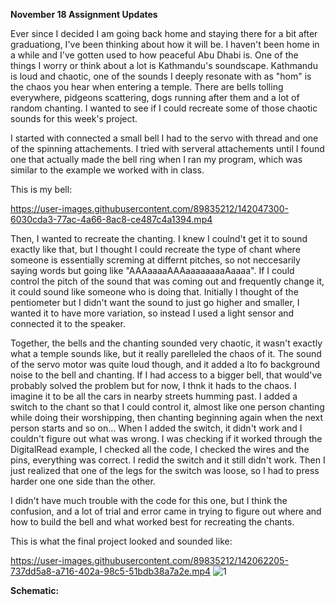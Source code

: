 **November 18 Assignment Updates**

Ever since I decided I am going back home and staying there for a bit after graduationg, I've been thinking about how it will be. I haven't been home in a while and I've gotten used to how peaceful Abu Dhabi is. One of the things I worry or think about a lot is Kathmandu's soundscape. Kathmandu is loud and chaotic, one of the sounds I deeply resonate with as "hom" is the chaos you hear when entering a temple. There are bells tolling everywhere, pidgeons scattering, dogs running after them and a lot of random chanting. I wanted to see if I could recreate some of those chaotic sounds for this week's project. 


I started with connected a small bell I had to the servo with thread and one of the spinning attachements. I tried with serveral attachements until I found one that actually made the bell ring when I ran my program, which was similar to the example we worked with in class. 

This is my bell: 


https://user-images.githubusercontent.com/89835212/142047300-6030cda3-77ac-4a66-8ac8-ce487c4a1394.mp4

Then, I wanted to recreate the chanting. I knew I coulnd't get it to sound exactly like that, but I thought I could recreate the type of chant where someone is essentially screming at differnt pitches, so not neccesarily saying words but going like "AAAaaaaAAAaaaaaaaaAaaaa". If I could control the pitch of the sound that was coming out and frequently change it, it could sound like someone who is doing that. Initially I thought of the pentiometer but I didn't want the sound to just go higher and smaller, I wanted it to have more variation, so instead I used a light sensor and connected it to the speaker. 

Together, the bells and the chanting sounded very chaotic, it wasn't exactly what a temple sounds like, but it really parelleled the chaos of it. The sound of the servo motor was quite loud though, and it added a lto fo background noise to the bell and chanting. If I had access to a bigger bell, that would've probably solved the problem but for now, I thnk it hads to the chaos. I imagine it to be all the cars in nearby streets humming past. I added a switch to the chant so that I could control it, almost like one person chanting while doing their worshipping, then chanting beginning again when the next person starts and so on... When I added the switch, it didn't work and I couldn't figure out what was wrong. I was checking if it worked through the DigitalRead example, I checked all the code, I checked the wires and the pins, everything was correct. I redid the switch and it still didn't work. Then I just realized that one of the legs for the switch was loose, so I had to press harder one one side than the other. 

I didn't have much trouble with the code for this one, but I think the confusion, and a lot of trial and error came in trying to figure out where and how to build the bell and what worked best for recreating the chants. 

This is what the final project looked and sounded like: 

https://user-images.githubusercontent.com/89835212/142062205-737dd5a8-a716-402a-98c5-51bdb38a7a2e.mp4
![1](https://user-images.githubusercontent.com/89835212/142062226-681bfab3-6de8-41e0-b37a-1a3d518e90d7.jpeg)



**Schematic:**




